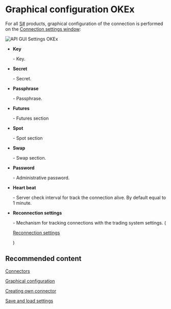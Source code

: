 # Graphical configuration OKEx

For all [S\#](StockSharpAbout.md) products, graphical configuration of the connection is performed on the [Connection settings window](API_UI_ConnectorWindow.md):

![API GUI Settings OKEx](~/images/API_GUI_Settings_OKEx.png)

- **Key**

   \- Key.
- **Secret**

   \- Secret.
- **Passphrase**

   \- Passphrase.
- **Futures**

   \- Futures section
- **Spot**

   \- Spot section
- **Swap**

   \- Swap section.
- **Password**

   \- Administrative password.
- **Heart beat**

   \- Server check interval for track the connection alive. By default equal to 1 minute.
- **Reconnection settings**

   \- Mechanism for tracking connections with the trading system settings. (

  [Reconnection settings](Reconnect.md)

  )

## Recommended content

[Connectors](API_Connectors.md)

[Graphical configuration](API_ConnectorsUIConfiguration.md)

[Creating own connector](ConnectorCreating.md)

[Save and load settings](API_Connectors_SaveConnectorSettings.md)
